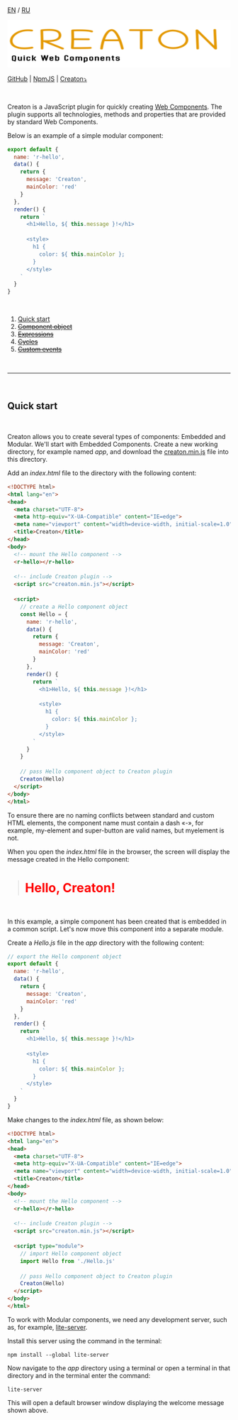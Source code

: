 <br>

[EN](https://github.com/reacton-js/creaton/blob/main/README.md) / [RU](https://github.com/reacton-js/creaton/blob/main/README_RU.md)

![rigl](https://raw.githubusercontent.com/reacton-js/creaton/main/logo.png)

[GitHub](https://github.com/reacton-js/creaton) | [NpmJS](https://www.npmjs.com/package/creaton-js) | [Creaton⤵️](https://raw.githubusercontent.com/reacton-js/creaton/main/creaton.min.js)

<br>

Creaton is a JavaScript plugin for quickly creating [Web Components](https://javascript.info/web-components). The plugin supports all technologies, methods and properties that are provided by standard Web Components.

Below is an example of a simple modular component:

```js
export default {
  name: 'r-hello',
  data() {
    return {
      message: 'Creaton',
      mainColor: 'red'
    }
  },
  render() {
    return `
      <h1>Hello, ${ this.message }!</h1>
      
      <style>
        h1 {
          color: ${ this.mainColor };
        }
      </style>
    `
  }
}
```

<br>

1. [Quick start](#quick-start)
2. ~~[Component object](#component-object)~~
3. ~~[Expressions](#expressions)~~
4. ~~[Cycles](#cycles)~~
5. ~~[Custom events](#custom-events)~~

<br>
<hr>
<br>

<h2 id="quick-start">Quick start</h2>

<br>

Creaton allows you to create several types of components: Embedded and Modular. We'll start with Embedded Components. Create a new working directory, for example named *app*, and download the [creaton.min.js](https://raw.githubusercontent.com/reacton-js/creaton/main/creaton.min.js) file into this directory.

Add an *index.html* file to the directory with the following content:

```html
<!DOCTYPE html>
<html lang="en">
<head>
  <meta charset="UTF-8">
  <meta http-equiv="X-UA-Compatible" content="IE=edge">
  <meta name="viewport" content="width=device-width, initial-scale=1.0">
  <title>Creaton</title>
</head>
<body>
  <!-- mount the Hello component -->
  <r-hello></r-hello>

  <!-- include Creaton plugin -->
  <script src="creaton.min.js"></script>

  <script>
    // create a Hello component object
    const Hello = {
      name: 'r-hello',
      data() {
        return {
          message: 'Creaton',
          mainColor: 'red'
        }
      },
      render() {
        return `
          <h1>Hello, ${ this.message }!</h1>
          
          <style>
            h1 {
              color: ${ this.mainColor };
            }
          </style>
        `
      }
    }

    // pass Hello component object to Creaton plugin
    Creaton(Hello)
  </script>
</body>
</html>
```

To ensure there are no naming conflicts between standard and custom HTML elements, the component name must contain a dash «-», for example, my-element and super-button are valid names, but myelement is not.

When you open the *index.html* file in the browser, the screen will display the message created in the Hello component:

> <h1 style="color: red;">Hello, Creaton!</h1>

<br>

In this example, a simple component has been created that is embedded in a common script. Let's now move this component into a separate module.

Create a *Hello.js* file in the *app* directory with the following content:

```js
// export the Hello component object
export default {
  name: 'r-hello',
  data() {
    return {
      message: 'Creaton',
      mainColor: 'red'
    }
  },
  render() {
    return `
      <h1>Hello, ${ this.message }!</h1>
      
      <style>
        h1 {
          color: ${ this.mainColor };
        }
      </style>
    `
  }
}
```

Make changes to the *index.html* file, as shown below:

```html
<!DOCTYPE html>
<html lang="en">
<head>
  <meta charset="UTF-8">
  <meta http-equiv="X-UA-Compatible" content="IE=edge">
  <meta name="viewport" content="width=device-width, initial-scale=1.0">
  <title>Creaton</title>
</head>
<body>
  <!-- mount the Hello component -->
  <r-hello></r-hello>

  <!-- include Creaton plugin -->
  <script src="creaton.min.js"></script>

  <script type="module">
    // import Hello component object
    import Hello from './Hello.js'

    // pass Hello component object to Creaton plugin
    Creaton(Hello)
  </script>
</body>
</html>
```

To work with Modular components, we need any development server, such as, for example, [lite-server](https://www.npmjs.com/package/lite-server).

Install this server using the command in the terminal:

```
npm install --global lite-server
```

Now navigate to the *app* directory using a terminal or open a terminal in that directory and in the terminal enter the command:

```
lite-server
```

This will open a default browser window displaying the welcome message shown above.

<br>
<br>